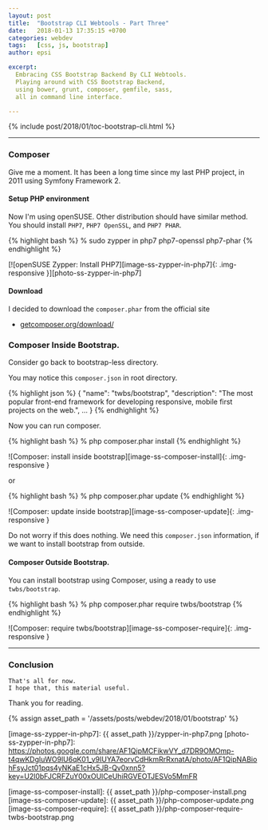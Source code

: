 ```yaml
---
layout: post
title:  "Bootstrap CLI Webtools - Part Three"
date:   2018-01-13 17:35:15 +0700
categories: webdev
tags:   [css, js, bootstrap]
author: epsi

excerpt:
  Embracing CSS Bootstrap Backend By CLI Webtools.
  Playing around with CSS Bootstrap Backend,
  using bower, grunt, composer, gemfile, sass,
  all in command line interface.

---
```


{% include post/2018/01/toc-bootstrap-cli.html %}

-- -- --

### Composer

Give me a moment.
It has been a long time since my last PHP project,
in 2011 using Symfony Framework 2.

#### Setup PHP environment

Now I'm using openSUSE. 
Other distribution should have similar method.
You should install <code>PHP7</code>,
<code>PHP7 OpenSSL</code>, and <code>PHP7 PHAR</code>.

{% highlight bash %}
% sudo zypper in php7 php7-openssl php7-phar
{% endhighlight %}

[![openSUSE Zypper: Install PHP7][image-ss-zypper-in-php7]{: .img-responsive }][photo-ss-zypper-in-php7]

#### Download

I decided to download the <code>composer.phar</code> from the official site

* [getcomposer.org/download/](https://getcomposer.org/download/)

### Composer Inside Bootstrap.

Consider go back to bootstrap-less directory.

You may notice this <code>composer.json</code> in root directory.

{% highlight json %}
{
  "name": "twbs/bootstrap",
  "description": "The most popular front-end framework for developing responsive, mobile first projects on the web.",
  ...
}
{% endhighlight %}

Now you can run composer.

{% highlight bash %}
% php composer.phar install
{% endhighlight %}

![Composer: install inside bootstrap][image-ss-composer-install]{: .img-responsive }

or

{% highlight bash %}
% php composer.phar update
{% endhighlight %}

![Composer: update inside bootstrap][image-ss-composer-update]{: .img-responsive }

Do not worry if this does nothing. 
We need this <code>composer.json</code> information,
if we want to install bootstrap from outside.

#### Composer Outside Bootstrap.

You can install bootstrap using Composer,
using a ready to use <code>twbs/bootstrap</code>.

{% highlight bash %}
% php composer.phar require twbs/bootstrap
{% endhighlight %}

![Composer: require twbs/bootstrap][image-ss-composer-require]{: .img-responsive }

-- -- --

### Conclusion

	That's all for now.
	I hope that, this material useful.

Thank you for reading.

[//]: <> ( -- -- -- links below -- -- -- )

{% assign asset_path = '/assets/posts/webdev/2018/01/bootstrap' %}

[image-ss-zypper-in-php7]: {{ asset_path }}/zypper-in-php7.png
[photo-ss-zypper-in-php7]: https://photos.google.com/share/AF1QipMCFikwVY_d7DR9OMOmp-t4qwKDgluWO9lU6qK01_y9IUYA7eorvCdHkmRrRxnatA/photo/AF1QipNABiohFsyJct01pqs4yNKaE1cHx5JB-Qv0xnn5?key=U2l0bFJCRFZuY00xOUlCeUhiRGVEOTJESVo5MmFR

[image-ss-composer-install]: {{ asset_path }}/php-composer-install.png
[image-ss-composer-update]:  {{ asset_path }}/php-composer-update.png
[image-ss-composer-require]: {{ asset_path }}/php-composer-require-twbs-bootstrap.png
